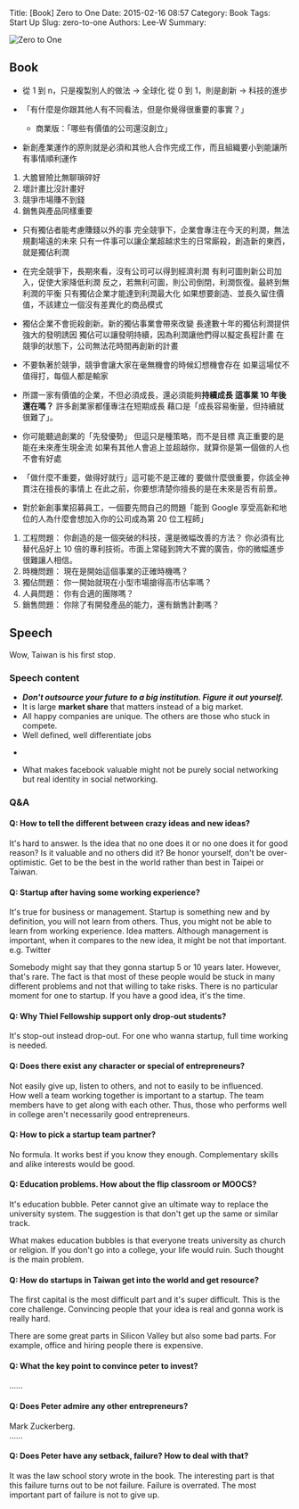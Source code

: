 Title: [Book] Zero to One
Date: 2015-02-16 08:57
Category: Book
Tags: Start Up
Slug: zero-to-one
Authors: Lee-W
Summary: 


![Zero to One](http://i.imgur.com/O3Uaatbm.jpg?1)

<!--more-->

## Book

- 從 1 到 n，只是複製別人的做法 -> 全球化
  從 0 到 1，則是創新 -> 科技的進步

- 「有什麼是你跟其他人有不同看法，但是你覺得很重要的事實？」
	- 商業版：「哪些有價值的公司還沒創立」

- 新創產業運作的原則就是必須和其他人合作完成工作，而且組織要小到能讓所有事情順利運作

1. 大膽冒險比無聊瑣碎好
2. 壞計畫比沒計畫好
3. 競爭市場賺不到錢
4. 銷售與產品同樣重要

- 只有獨佔者能考慮賺錢以外的事
  完全競爭下，企業會專注在今天的利潤，無法規劃場遠的未來
  只有一件事可以讓企業超越求生的日常廝殺，創造新的東西，就是獨佔利潤

- 在完全競爭下，長期來看，沒有公司可以得到經濟利潤
  有利可圖則新公司加入，促使大家降低利潤
  反之，若無利可圖，則公司倒閉，利潤恢復。最終到無利潤的平衡
  只有獨佔企業才能達到利潤最大化
  如果想要創造、並長久留住價值，不該建立一個沒有差異化的商品模式

- 獨佔企業不會扼殺創新。新的獨佔事業會帶來改變
  長達數十年的獨佔利潤提供強大的發明誘因
  獨佔可以讓發明持續，因為利潤讓他們得以擬定長程計畫
  在競爭的狀態下，公司無法花時間再創新的計畫

- 不要執著於競爭，競爭會讓大家在毫無機會的時候幻想機會存在
  如果這場仗不值得打，每個人都是輸家

- 所謂一家有價值的企業，不但必須成長，還必須能夠**持續成長**
  **這事業 10 年後還在嗎？**
  許多創業家都僅專注在短期成長
  藉口是「成長容易衡量，但持續就很難了」。

- 你可能聽過創業的「先發優勢」
  但這只是種策略，而不是目標
  真正重要的是能在未來產生現金流
  如果有其他人會追上並超越你，就算你是第一個做的人也不會有好處

- 「做什麼不重要，做得好就行」這可能不是正確的
  要做什麼很重要，你該全神貫注在擅長的事情上
  在此之前，你要想清楚你擅長的是在未來是否有前景。

- 對於新創事業招募員工，一個要先問自己的問題「能到 Google 享受高新和地位的人為什麼會想加入你的公司成為第 20 位工程師」

1. 工程問題： 你創造的是一個突破的科技，還是微幅改善的方法？ 你必須有比替代品好上 10 倍的專利技術。市面上常碰到誇大不實的廣告，你的微幅進步很難讓人相信。
2. 時機問題： 現在是開始這個事業的正確時機嗎？
3. 獨佔問題： 你一開始就現在小型市場搶得高市佔率嗎？
4. 人員問題： 你有合適的團隊嗎？
5. 銷售問題： 你除了有開發產品的能力，還有銷售計劃嗎？


## Speech

Wow, Taiwan is his first stop.

### Speech content
- ***Don't outsource your future to a big institution. Figure it out yourself.***
- It is large **market share** that matters instead of a big market.
- All happy companies are unique. The others are those who stuck in compete.
- Well defined, well differentiate jobs
- ~~~run away from big data or clouding XD~~~
- What makes facebook valuable might not be purely social networking but real identity in social networking.

### Q&A

#### Q: How to tell the different between crazy ideas and new ideas?  
It's hard to answer.
Is the idea that no one does it or no one does it for good reason? Is it valuable and no others did it?
Be honor yourself, don't be over-optimistic.
Get to be the best in the world rather than best in Taipei or Taiwan.

#### Q: Startup after having some working experience?
It's true for business or management.
Startup is something new and by definition, you will not learn from others.
Thus, you might not be able to learn from working experience.
Idea matters.
Although management is important, when it compares to the new idea, it might be not that important.
e.g. Twitter 

Somebody might say that they gonna startup 5 or 10 years later.
However, that's rare.
The fact is that most of these people would be stuck in many different problems and not that willing to take risks.
There is no particular moment for one to startup.
If you have a good idea, it's the time.

#### Q: Why Thiel Fellowship support only drop-out students?
It's stop-out instead drop-out.
For one who wanna startup, full time working is needed.

#### Q: Does there exist any character or special of entrepreneurs?
Not easily give up, listen to others, and not to easily to be influenced.  
How well a team working together is important to a startup.
The team members have to get along with each other.
Thus, those who performs well in college aren't necessarily good entrepreneurs.

#### Q: How to pick a startup team partner?
No formula.
It works best if you know they enough.
Complementary skills and alike interests would be good.

#### Q: Education problems. How about the flip classroom or MOOCS?
It's education bubble.
Peter cannot give an ultimate way to replace the university system.
The suggestion is that don't get up the same or similar track.  

What makes education bubbles is that everyone treats university as church or religion.
If you don't go into a college, your life would ruin.
Such thought is the main problem.

#### Q: How do startups in Taiwan get into the world and get resource?
The first capital is the most difficult part and it's super difficult.
This is the core challenge.
Convincing people that your idea is real and gonna work is really hard.

There are some great parts in Silicon Valley but also some bad parts.
For example, office and hiring people there is expensive.

#### Q: What the key point to convince peter to invest?
......

#### Q: Does Peter admire any other entrepreneurs?
Mark Zuckerberg.  
......

#### Q: Does Peter have any setback, failure? How to deal with that?
It was the law school story wrote in the book.
The interesting part is that this failure turns out to be not failure.
Failure is overrated.
The most important part of failure is not to give up.